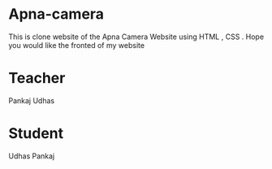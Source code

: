 # Apna-camera
This is clone website of the Apna Camera Website using HTML , CSS . Hope you would like the fronted of my website

# Teacher
Pankaj Udhas

# Student
Udhas Pankaj
